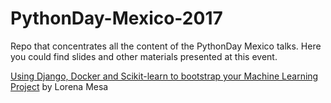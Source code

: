 # PythonDay-Mexico-2017
Repo that concentrates all the content of the PythonDay Mexico talks. Here you could find slides and other materials presented at this event.

[Using Django, Docker and Scikit-learn to bootstrap your Machine Learning Project](http://bit.ly/2s5R01V) by Lorena Mesa
